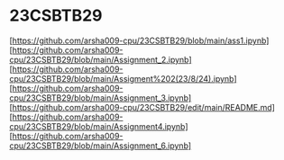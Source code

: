 # 23CSBTB29
[https://github.com/arsha009-cpu/23CSBTB29/blob/main/ass1.ipynb] 
[https://github.com/arsha009-cpu/23CSBTB29/blob/main/Assignment_2.ipynb]
[https://github.com/arsha009-cpu/23CSBTB29/blob/main/Assigment%202(23/8/24).ipynb]
[https://github.com/arsha009-cpu/23CSBTB29/blob/main/Assignment_3.ipynb]
[https://github.com/arsha009-cpu/23CSBTB29/edit/main/README.md]
[https://github.com/arsha009-cpu/23CSBTB29/blob/main/Assignment4.ipynb]
[https://github.com/arsha009-cpu/23CSBTB29/blob/main/Assignment_6.ipynb]
